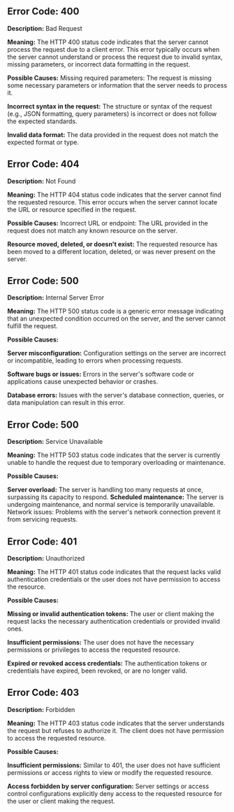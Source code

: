 <h2>Error Code: 400</h2>

**Description:**
Bad Request

**Meaning:**
The HTTP 400 status code indicates that the server cannot process the request due to a client error. This error typically occurs when the server cannot understand or process the request due to invalid syntax, missing parameters, or incorrect data formatting in the request.

**Possible Causes:**
Missing required parameters: The request is missing some necessary parameters or information that the server needs to process it.

**Incorrect syntax in the request:** The structure or syntax of the request (e.g., JSON formatting, query parameters) is incorrect or does not follow the expected standards.

**Invalid data format:** The data provided in the request does not match the expected format or type.

<h2>Error Code: 404</h2>

**Description:**
Not Found

**Meaning:**
The HTTP 404 status code indicates that the server cannot find the requested resource. This error occurs when the server cannot locate the URL or resource specified in the request.

**Possible Causes:**
Incorrect URL or endpoint: The URL provided in the request does not match any known resource on the server.

**Resource moved, deleted, or doesn't exist:** The requested resource has been moved to a different location, deleted, or was never present on the server.

<h2>Error Code: 500</h2>

**Description:**
Internal Server Error

**Meaning:**
The HTTP 500 status code is a generic error message indicating that an unexpected condition occurred on the server, and the server cannot fulfill the request.

**Possible Causes:**

**Server misconfiguration:** Configuration settings on the server are incorrect or incompatible, leading to errors when processing requests.

**Software bugs or issues:** Errors in the server's software code or applications cause unexpected behavior or crashes.

**Database errors:** Issues with the server's database connection, queries, or data manipulation can result in this error.

<h2>Error Code: 500</h2>

**Description:**
Service Unavailable

**Meaning:**
The HTTP 503 status code indicates that the server is currently unable to handle the request due to temporary overloading or maintenance.

**Possible Causes:**

**Server overload:** The server is handling too many requests at once, surpassing its capacity to respond.
**Scheduled maintenance:** The server is undergoing maintenance, and normal service is temporarily unavailable.
Network issues: Problems with the server's network connection prevent it from servicing requests.

<h2>Error Code: 401</h2>

**Description:**
Unauthorized

**Meaning:**
The HTTP 401 status code indicates that the request lacks valid authentication credentials or the user does not have permission to access the resource.

**Possible Causes:**

**Missing or invalid authentication tokens:** The user or client making the request lacks the necessary authentication credentials or provided invalid ones.

**Insufficient permissions:** The user does not have the necessary permissions or privileges to access the requested resource.

**Expired or revoked access credentials:** The authentication tokens or credentials have expired, been revoked, or are no longer valid.

<h2>Error Code: 403</h2>

**Description:**
Forbidden

**Meaning:**
The HTTP 403 status code indicates that the server understands the request but refuses to authorize it. The client does not have permission to access the requested resource.

**Possible Causes:**

**Insufficient permissions:** Similar to 401, the user does not have sufficient permissions or access rights to view or modify the requested resource.

**Access forbidden by server configuration:** Server settings or access control configurations explicitly deny access to the requested resource for the user or client making the request.